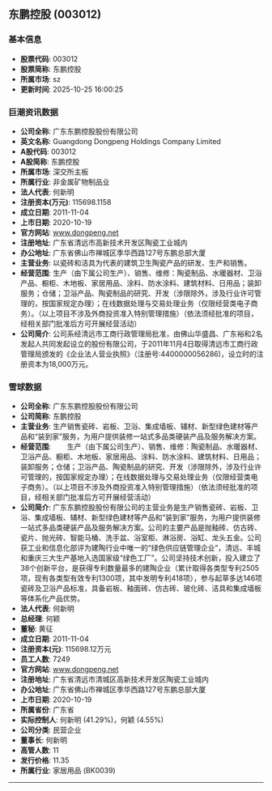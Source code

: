 ## 东鹏控股 (003012)

### 基本信息

- **股票代码**: 003012
- **股票简称**: 东鹏控股
- **所属市场**: sz
- **更新时间**: 2025-10-25 16:00:25

### 巨潮资讯数据

- **公司全称**: 广东东鹏控股股份有限公司
- **英文名称**: Guangdong Dongpeng Holdings Company Limited
- **A股代码**: 003012
- **A股简称**: 东鹏控股
- **所属市场**: 深交所主板
- **所属行业**: 非金属矿物制品业
- **法人代表**: 何新明
- **注册资本(万元)**: 115698.1158
- **成立日期**: 2011-11-04
- **上市日期**: 2020-10-19
- **官方网站**: www.dongpeng.net
- **注册地址**: 广东省清远市高新技术开发区陶瓷工业城内
- **办公地址**: 广东省佛山市禅城区季华西路127号东鹏总部大厦
- **主营业务**: 以瓷砖和洁具为代表的建筑卫生陶瓷产品的研发、生产和销售。
- **经营范围**: 生产（由下属公司生产）、销售、维修：陶瓷制品、水暖器材、卫浴产品、橱柜、木地板、家居用品、涂料、防水涂料、建筑材料、日用品；装卸服务；仓储；卫浴产品、陶瓷制品的研究、开发（涉限除外，涉及行业许可管理的，按国家规定办理）；在线数据处理与交易处理业务（仅限经营类电子商务）。（以上项目不涉及外商投资准入特别管理措施）（依法须经批准的项目，经相关部门批准后方可开展经营活动）
- **公司简介**: 公司系经清远市工商行政管理局批准，由佛山华盛昌、广东裕和2名发起人共同发起设立的股份有限公司，于2011年11月4日取得清远市工商行政管理局颁发的《企业法人营业执照》（注册号:4400000056286)，设立时的注册资本为18,000万元。

### 雪球数据

- **公司全称**: 广东东鹏控股股份有限公司
- **公司简称**: 东鹏控股
- **主营业务**: 生产销售瓷砖、岩板、卫浴、集成墙板、辅材、新型绿色建材等产品和“装到家”服务，为用户提供装修一站式多品类硬装产品及服务解决方案。
- **经营范围**: 　　生产（由下属公司生产）、销售、维修：陶瓷制品、水暖器材、卫浴产品、橱柜、木地板、家居用品、涂料、防水涂料、建筑材料、日用品；装卸服务；仓储；卫浴产品、陶瓷制品的研究、开发（涉限除外，涉及行业许可管理的，按国家规定办理）；在线数据处理与交易处理业务（仅限经营类电子商务）。（以上项目不涉及外商投资准入特别管理措施）（依法须经批准的项目，经相关部门批准后方可开展经营活动）
- **公司简介**: 广东东鹏控股股份有限公司的主营业务是生产销售瓷砖、岩板、卫浴、集成墙板、辅材、新型绿色建材等产品和“装到家”服务，为用户提供装修一站式多品类硬装产品及服务解决方案。公司的主要产品是抛釉砖、仿古砖、瓷片、抛光砖、智能马桶、洗手盆、浴室柜、淋浴房、浴缸、龙头五金。公司获工业和信息化部评为建陶行业中唯一的“绿色供应链管理企业”，清远、丰城和重庆三大生产基地入选国家级“绿色工厂”。公司坚持技术创新，投入建立了38个创新平台，是获得专利数量最多的建陶企业（累计取得各类型专利2505项，现有各类型有效专利1300项，其中发明专利418项），参与起草多达146项瓷砖及卫浴产品标准，具备岩板、釉面砖、仿古砖、玻化砖、洁具和集成墙板等体系化产品优势。
- **法人代表**: 何新明
- **总经理**: 何颖
- **董秘**: 黄征
- **成立日期**: 2011-11-04
- **注册资本(元)**: 115698.12万元
- **员工人数**: 7249
- **官方网站**: www.dongpeng.net
- **注册地址**: 广东省清远市清城区高新技术开发区陶瓷工业城内
- **办公地址**: 广东省佛山市禅城区季华西路127号东鹏总部大厦
- **上市日期**: 2020-10-19
- **所属省份**: 广东省
- **实际控制人**: 何新明 (41.29%)，何颖 (4.55%)
- **公司分类**: 民营企业
- **董事长**: 何新明
- **高管人数**: 11
- **发行价格**: 11.35
- **所属行业**: 家居用品 (BK0039)

---